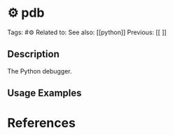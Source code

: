 # ⚙️ pdb

Tags: #⚙️
Related to:
See also: [[python]]
Previous: [[ ]]

## Description

The Python debugger.

## Usage Examples

# References